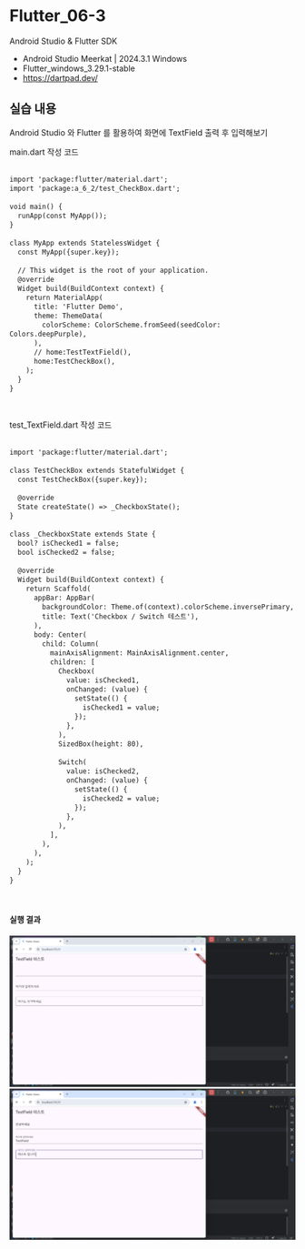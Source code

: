 # Flutter_06-3
Android Studio & Flutter SDK
- Android Studio Meerkat | 2024.3.1 Windows
- Flutter_windows_3.29.1-stable
- https://dartpad.dev/


## 실습 내용
Android Studio 와 Flutter 를 활용하여 화면에 TextField 출력 후 입력해보기




main.dart 작성 코드

<pre>
<code>
import 'package:flutter/material.dart';
import 'package:a_6_2/test_CheckBox.dart';

void main() {
  runApp(const MyApp());
}

class MyApp extends StatelessWidget {
  const MyApp({super.key});

  // This widget is the root of your application.
  @override
  Widget build(BuildContext context) {
    return MaterialApp(
      title: 'Flutter Demo',
      theme: ThemeData(
        colorScheme: ColorScheme.fromSeed(seedColor: Colors.deepPurple),
      ),
      // home:TestTextField(),
      home:TestCheckBox(),
    );
  }
}

</code>
</pre>

test_TextField.dart 작성 코드

<pre>
<code>
import 'package:flutter/material.dart';

class TestCheckBox extends StatefulWidget {
  const TestCheckBox({super.key});

  @override
  State<TestCheckBox> createState() => _CheckboxState();
}

class _CheckboxState extends State<TestCheckBox> {
  bool? isChecked1 = false;
  bool isChecked2 = false;

  @override
  Widget build(BuildContext context) {
    return Scaffold(
      appBar: AppBar(
        backgroundColor: Theme.of(context).colorScheme.inversePrimary,
        title: Text('Checkbox / Switch 테스트'),
      ),
      body: Center(
        child: Column(
          mainAxisAlignment: MainAxisAlignment.center,
          children: [
            Checkbox(
              value: isChecked1,
              onChanged: (value) {
                setState(() {
                  isChecked1 = value;
                });
              },
            ),
            SizedBox(height: 80),

            Switch(
              value: isChecked2,
              onChanged: (value) {
                setState(() {
                  isChecked2 = value;
                });
              },
            ),
          ],
        ),
      ),
    );
  }
}

</code>
</pre>



#### 실행 결과
![코드 실행 결과](./images/flutter_06-2-1.png)
![코드 실행 결과](./images/flutter_06-2-2.png)
